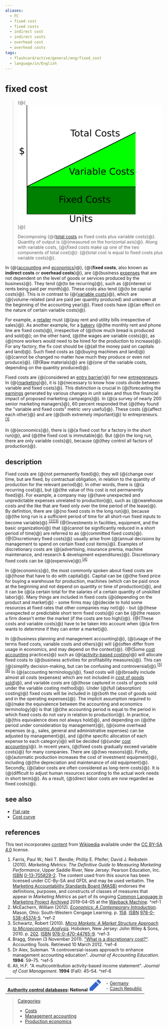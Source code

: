 ```yaml
---
aliases:
  - FC
  - fixed cost
  - fixed costs
  - indirect cost
  - indirect costs
  - overhead cost
  - overhead costs
tags:
  - flashcard/active/general/eng/fixed_cost
  - language/in/English
---
```


# fixed cost

> {@{![Decomposing [total costs](total%20cost.md) as fixed costs plus variable costs.](../../archives/Wikimedia%20Commons/CVP-TC-FC-VC.svg)}@}
>
> Decomposing {@{[total costs](total%20cost.md) as fixed costs plus variable costs}@}. Quantity of output is {@{measured on the horizontal axis}@}. Along with variable costs, {@{fixed costs make up one of the two components of total cost}@}: {@{total cost is equal to fixed costs plus variable costs}@}. <!--SR:!2025-04-04,67,310!2025-04-04,67,310!2025-04-04,67,310!2025-04-03,67,310!2025-03-31,64,310-->

In {@{[accounting](accounting.md) and [economics](economics.md)}@}, {@{__fixed costs__, also known as __indirect costs__ or __overhead costs__}@}, are {@{business [expenses](expenses.md) that are not dependent on the level of goods or services produced by the business}@}. They tend {@{to be recurring}@}, such as {@{interest or rents being paid per month}@}. These costs also tend {@{to be capital costs}@}. This is in contrast to {@{[variable costs](variable%20costs.md)}@}, which are {@{volume-related \(and are paid per quantity produced\) and unknown at the beginning of the accounting year}@}. Fixed costs have {@{an effect on the nature of certain variable costs}@}. <!--SR:!2025-04-03,67,310!2025-12-04,254,330!2025-04-04,67,310!2025-03-30,63,310!2025-04-04,67,310!2025-04-03,67,310!2025-04-01,65,310!2025-03-27,60,310!2025-04-04,67,310-->

For example, a [retailer](retail.md) must {@{pay rent and utility bills irrespective of sales}@}. As another example, for a [bakery](bakery.md) {@{the monthly rent and phone line are fixed costs}@}, irrespective of {@{how much bread is produced and sold}@}; on the other hand, {@{the wages are variable costs}@}, as {@{more workers would need to be hired for the production to increase}@}. For any factory, the fix cost should be {@{all the money paid on capitals and land}@}. Such fixed costs as {@{buying machines and land}@} {@{cannot be changed no matter how much they produce or even not produce}@}. {@{Raw materials}@} are {@{one of the variable costs, depending on the quantity produced}@}. <!--SR:!2025-04-03,67,310!2025-03-27,60,310!2025-04-03,67,310!2025-04-03,67,310!2025-04-03,67,310!2025-04-01,65,310!2025-04-02,66,310!2025-04-04,67,310!2025-04-03,67,310!2025-08-22,166,310-->

Fixed costs are {@{considered an [entry barrier](barriers%20to%20entry.md)}@} for new [entrepreneurs](entrepreneurs.md). In {@{[marketing](marketing.md)}@}, it is {@{necessary to know how costs divide between variable and fixed costs}@}. This distinction is crucial in {@{forecasting the [earnings](earnings.md) generated by various changes in unit sales and thus the financial impact of proposed marketing campaigns}@}. In {@{a survey of nearly 200 senior marketing managers}@}, 60 percent responded that {@{they found the "variable and fixed costs" metric very useful}@}. These costs {@{affect each other}@} and are {@{both extremely important}@} to entrepreneurs. <sup>[\[1\]](#^ref-1)</sup> <!--SR:!2025-04-03,67,310!2025-03-31,64,310!2025-11-29,250,330!2025-06-25,113,290!2025-04-03,67,310!2025-03-30,63,310!2025-03-28,61,310!2025-04-03,67,310-->

In {@{economics}@}, there is {@{a fixed cost for a factory in the short run}@}, and {@{the fixed cost is immutable}@}. But {@{in the long run, there are only variable costs}@}, because {@{they control all factors of production}@}. <!--SR:!2025-04-02,66,310!2025-03-31,64,310!2025-04-03,67,310!2025-04-01,65,310!2025-03-28,61,310-->

## description

Fixed costs are {@{not permanently fixed}@}; they will {@{change over time, but are fixed, by contractual obligation, in relation to the quantity of production for the relevant period}@}. In other words, there is {@{a recurring cost}@}, but {@{the value of this cost is not permanently fixed}@}. For example, a company may {@{have unexpected and unpredictable expenses unrelated to production}@}, such as {@{warehouse costs and the like that are fixed only over the time period of the lease}@}. By definition, there are {@{no fixed costs in the long run}@}, because {@{the long run is a sufficient period of time for all short-run fixed inputs to become variable}@}.<sup>[\[2\]](#^ref-2)</sup><sup>[\[3\]](#^ref-3)</sup> {@{Investments in facilities, equipment, and the basic organization}@} that {@{cannot be significantly reduced in a short period of time}@} are referred to as {@{committed fixed costs}@}. {@{Discretionary fixed costs}@} usually arise from {@{annual decisions by management to spend on certain fixed cost items}@}. Examples of discretionary costs are {@{advertising, insurance premia, machine maintenance, and research & development expenditures}@}. Discretionary fixed costs can be {@{expensive}@}.<sup>[\[4\]](#^ref-4)</sup> <!--SR:!2025-03-31,64,310!2025-09-19,189,310!2025-04-02,66,310!2025-04-02,66,310!2025-04-04,67,310!2025-04-03,67,310!2025-12-05,255,330!2025-03-30,63,310!2025-03-29,62,310!2025-04-02,66,310!2025-07-29,136,290!2025-03-26,59,310!2025-04-03,67,310!2025-06-02,104,290!2025-09-15,186,310-->

In {@{economics}@}, the most commonly spoken about fixed costs are {@{those that have to do with capital}@}. Capital can be {@{the fixed price for buying a warehouse for production, machines \(which can be paid once at the beginning and not depend on quantity or time of production\)}@}, and it can be {@{a certain total for the salaries of a certain quantity of unskilled labor}@}. Many things are included in fixed costs {@{depending on the product and market}@} - some firms may {@{decide to hold some resources at fixed rates that other companies may not}@} - but {@{these unexpected or predictable short term fixed costs}@} can be {@{the reason a firm doesn't enter the market \(if the costs are too high\)}@}. {@{These costs and variable costs}@} have to be taken into account when {@{a firm wants to determine if they can enter a market}@}. <!--SR:!2025-04-04,67,310!2025-04-01,65,310!2025-08-03,141,290!2025-04-01,65,310!2025-03-30,63,310!2025-03-29,62,310!2025-09-26,195,310!2025-04-04,67,310!2025-11-19,240,330!2025-04-04,67,310-->

In {@{business planning and management accounting}@}, {@{usage of the terms fixed costs, variable costs and others}@} will {@{often differ from usage in economics, and may depend on the context}@}. {@{Some [cost accounting](cost%20accounting.md) practices}@} such as {@{[activity-based costing](activity-based%20costing.md)}@} will allocate fixed costs to {@{business activities for profitability measures}@}. This can {@{simplify decision-making, but can be confusing and controversial}@}.<sup>[\[5\]](#^ref-5)</sup><sup>[\[6\]](#^ref-6)</sup> In {@{accounting terminology}@}, fixed costs will {@{broadly include almost all costs \(expenses\) which are not included in [cost of goods sold](cost%20of%20goods%20sold.md)}@}, and variable costs are {@{those captured in costs of goods sold under the variable costing method}@}. Under {@{full \(absorption\) costing}@} fixed costs will be included in {@{both the cost of goods sold and in the operating expenses}@}. The implicit assumption required to {@{make the equivalence between the accounting and economics terminology}@} is that {@{the accounting period is equal to the period in which fixed costs do not vary in relation to production}@}. In practice, {@{this equivalence does not always hold}@}, and depending on {@{the period under consideration by management}@}, {@{some overhead expenses \(e.g., sales, general and administrative expenses\) can be adjusted by management}@}, and {@{the specific allocation of each expense to each category}@} will be decided {@{under [cost accounting](cost%20accounting.md)}@}. In recent years, {@{fixed costs gradually exceed variable costs}@} for many companies. There are {@{two reasons}@}. Firstly, {@{automatic production increases the cost of investment equipment}@}, including {@{the depreciation and maintenance of old equipment}@}. Secondly, {@{labor costs are often considered as long-term costs}@}. It is {@{difficult to adjust human resources according to the actual work needs in short term}@}. As a result, {@{direct labor costs are now regarded as fixed costs}@}. <!--SR:!2025-03-28,61,310!2025-04-04,67,310!2025-03-26,59,310!2025-04-04,67,310!2025-04-03,67,310!2025-06-04,106,290!2025-08-13,162,310!2025-04-04,67,310!2025-03-26,59,310!2025-09-16,187,310!2025-03-29,62,310!2025-06-01,103,290!2025-04-03,67,310!2025-05-25,89,270!2025-04-04,67,310!2025-03-31,64,310!2025-04-03,67,310!2025-04-03,67,310!2025-04-03,67,310!2025-04-04,67,310!2025-03-27,60,310!2025-12-02,252,330!2025-04-03,67,310!2025-09-21,190,310!2025-04-04,67,310!2025-04-03,67,310-->

## see also

- [Flat rate](flat%20rate.md)
- [Cost curve](cost%20curve.md)

## references

This text incorporates [content](https://en.wikipedia.org/wiki/fixed_cost) from [Wikipedia](Wikipedia.md) available under the [CC BY-SA 4.0](https://creativecommons.org/licenses/by-sa/4.0/) license.

1. Farris, Paul W.; Neil T. Bendle; Phillip E. Pfeifer; David J. Reibstein \(2010\). _Marketing Metrics: The Definitive Guide to Measuring Marketing Performance_, Upper Saddle River, New Jersey: Pearson Education, Inc. [ISBN](ISBN%20(identifier).md) [0-13-705829-2](https://en.wikipedia.org/wiki/Special:BookSources/0-13-705829-2). The content used from this source has been licensed under CC-By-SA and GFDL and may be used verbatim. The [Marketing Accountability Standards Board \(MASB\)](Marketing%20Accountability%20Standards%20Board%20(MASB).md) endorses the definitions, purposes, and constructs of classes of measures that appear in _Marketing Metrics_ as part of its ongoing [Common Language in Marketing Project](http://www.commonlanguage.wikispaces.net/) [Archived](https://web.archive.org/web/20190405010451/https://www.commonlanguage.wikispaces.net/) 2019-04-05 at the [Wayback Machine](Wayback%20Machine.md). <a id="^ref-1"></a>^ref-1
2. <a id="CITEREFMcEachern2012"></a> McEachern, William \(2012\). [_Economics: A Contemporary Introduction_](https://archive.org/details/economicscontemp00mcea_334). Mason, Ohio: South-Western Cengage Learning. p. [158](https://archive.org/details/economicscontemp00mcea_334/page/n187). [ISBN](ISBN%20(identifier).md) [978-0-538-45374-5](https://en.wikipedia.org/wiki/Special:BookSources/978-0-538-45374-5). <a id="^ref-2"></a>^ref-2
3. <a id="CITEREFSchwartz2010"></a> Schwartz, Robert \(2010\). [_Micro Markets: A Market Structure Approach to Microeconomic Analysis_](https://archive.org/details/micromarketsmark00schw). Hoboken, New Jersey: John Wiley & Sons, 2010. p. [202](https://archive.org/details/micromarketsmark00schw/page/n223). [ISBN](ISBN%20(identifier).md) [978-0-470-44765-9](https://en.wikipedia.org/wiki/Special:BookSources/978-0-470-44765-9). <a id="^ref-3"></a>^ref-3
4. <a id="CITEREFBragg2011"></a> Bragg, Steven \(3 November 2011\). ["What is a discretionary cost?"](http://www.accountingtools.com/questions-and-answers/what-is-a-discretionary-cost.html). Accounting Tools. Retrieved 10 March 2012. <a id="^ref-4"></a>^ref-4
5. <a id="CITEREFDr Alex"></a> Dr Alex, Suleman. "A controversial-issues approach to enhance management accounting education". _Journal of Accounting Education_. __1994__: 59–75. <a id="^ref-5"></a>^ref-5
6. <a id="CITEREFAli"></a> Ali, H.F. "A multicontribution activity-based income statement". _Journal of Cost Management_. __1994__ \(Fall\): 45–54. <a id="^ref-6"></a>^ref-6

|                                                                                                                                                                                                                                                      |                                                                                                                                                         |
| ------------------------------------------------------------------------------------------------------------------------------------------------------------------------------------------------------------------------------------------------:| ----------------------------------------------------------------------------------------------------------------------------------------------------------- |
| __[Authority control databases](https://en.wikipedia.org/wiki/Help:Authority%20control): National [![Edit this at Wikidata](../../archives/Wikimedia%20Commons/OOjs%20UI%20icon%20edit-ltr-progressive.svg)](https://www.wikidata.org/wiki/Q466764#identifiers)__ | - [Germany](https://d-nb.info/gnd/4154493-6) <br/> - [Czech Republic](https://aleph.nkp.cz/F/?func=find-c&local_base=aut&ccl_term=ica=ph442528&CON_LNG=ENG) |

> [Categories](https://en.wikipedia.org/wiki/Help:Category):
>
> - [Costs](https://en.wikipedia.org/wiki/Category:Costs)
> - [Management accounting](https://en.wikipedia.org/wiki/Category:Management%20accounting)
> - [Production economics](https://en.wikipedia.org/wiki/Category:Production%20economics)

